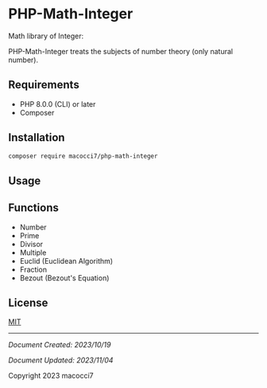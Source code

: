 # PHP-Math-Integer

Math library of Integer:

PHP-Math-Integer treats the subjects of number theory (only natural number).

## Requirements

- PHP 8.0.0 (CLI) or later
- Composer

## Installation

```bash
composer require macocci7/php-math-integer
```

## Usage

## Functions

- Number
- Prime
- Divisor
- Multiple
- Euclid (Euclidean Algorithm)
- Fraction
- Bezout (Bezout's Equation)

## License

[MIT](LICENSE)

***

*Document Created: 2023/10/19*

*Document Updated: 2023/11/04*

Copyright 2023 macocci7
